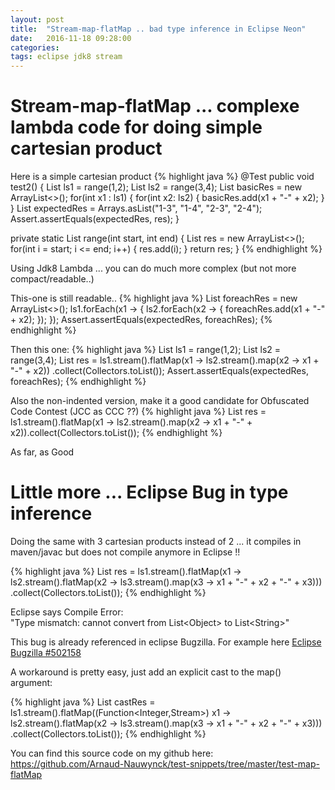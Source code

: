 ```yaml
---
layout: post
title:  "Stream-map-flatMap .. bad type inference in Eclipse Neon"
date:   2016-11-18 09:28:00
categories: 
tags: eclipse jdk8 stream
---
```


<H1>Stream-map-flatMap  ... complexe lambda code for doing simple cartesian product</H1>


Here is a simple cartesian product
{% highlight java %}
@Test 
public void test2() {
	List<Integer> ls1 = range(1,2);
	List<Integer> ls2 = range(3,4);
	List<String> basicRes = new ArrayList<>();
	for(int x1 : ls1) {
		for(int x2: ls2) {
			basicRes.add(x1 + "-" + x2);
		}
	}
	List<String> expectedRes = Arrays.asList("1-3", "1-4", "2-3", "2-4");
	Assert.assertEquals(expectedRes, res);
}

private static List<Integer> range(int start, int end) {
	List<Integer> res = new ArrayList<>();
	for(int i = start; i <= end; i++) {
		res.add(i);
	}
	return res;
}
{% endhighlight %}

Using Jdk8 Lambda ... you can do much more complex (but not more compact/readable..)

This-one is still readable..
{% highlight java %}
List<String> foreachRes = new ArrayList<>();
ls1.forEach(x1 -> {
	ls2.forEach(x2 -> {
		foreachRes.add(x1 + "-" + x2);
	});
});
Assert.assertEquals(expectedRes, foreachRes);
{% endhighlight %}

Then this one:
{% highlight java %}
List<Integer> ls1 = range(1,2);
List<Integer> ls2 = range(3,4);
List<String> res = ls1.stream().flatMap(x1 -> 
	ls2.stream().map(x2 -> 
			x1 + "-" + x2))
		.collect(Collectors.toList());
Assert.assertEquals(expectedRes, foreachRes);
{% endhighlight %}

Also the non-indented version, make it a good candidate for Obfuscated Code Contest (JCC as CCC ??)
{% highlight java %}
List<String> res = ls1.stream().flatMap(x1 -> ls2.stream().map(x2 -> x1 + "-" + x2)).collect(Collectors.toList());
{% endhighlight %}
		

As far, as Good


<H1>Little more ... Eclipse Bug in type inference</H1>

Doing the same with 3 cartesian products instead of 2 ... it compiles in maven/javac but does not compile anymore in Eclipse !!

{% highlight java %}
List<String> res = ls1.stream().flatMap(x1 -> 
	ls2.stream().flatMap(x2 -> 
		ls3.stream().map(x3 -> 
			x1 + "-" + x2 + "-" + x3)))
		.collect(Collectors.toList());
{% endhighlight %}

Eclipse says Compile Error: 			
"Type mismatch: cannot convert from List&lt;Object> to List&lt;String>"


This bug is already referenced in eclipse Bugzilla.
For example here <A href="https://bugs.eclipse.org/bugs/show_bug.cgi?id=502158">Eclipse Bugzilla #502158</A>
 
A workaround is pretty easy, just add an explicit cast to the map() argument:

{% highlight java %}
List<String> castRes = ls1.stream().flatMap((Function<Integer,Stream<String>>) x1 -> 
	ls2.stream().flatMap(x2 -> 
		ls3.stream().map(x3 -> 
			x1 + "-" + x2 + "-" + x3)))
		.collect(Collectors.toList());
{% endhighlight %}



You can find this source code on my github here:
<A href="https://github.com/Arnaud-Nauwynck/test-snippets/tree/master/test-map-flatMap">https://github.com/Arnaud-Nauwynck/test-snippets/tree/master/test-map-flatMap</A>


